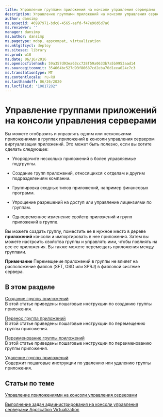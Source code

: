 ```yaml
---
title: Управление группами приложений на консоли управления серверами
description: Управление группами приложений на консоли управления серверами
author: dansimp
ms.assetid: 46997971-bdc8-4565-aefd-f47e90d6d7a6
ms.reviewer: ''
manager: dansimp
ms.author: dansimp
ms.pagetype: mdop, appcompat, virtualization
ms.mktglfcycl: deploy
ms.sitesec: library
ms.prod: w10
ms.date: 06/16/2016
ms.openlocfilehash: 59a357d93ea63cc728f59a0633b7a5b9953aad14
ms.sourcegitcommit: 354664bc527d93f80687cd2eba70d1eea024c7c3
ms.translationtype: MT
ms.contentlocale: ru-RU
ms.lasthandoff: 06/26/2020
ms.locfileid: "10817202"
---
```

# Управление группами приложений на консоли управления серверами


Вы можете отобразить и управлять одним или несколькими приложениями в группах приложений в консоли управления сервером виртуализации приложений. Это может быть полезно, если вы хотите сделать следующее:

-   Упорядочите несколько приложений в более управляемые подгруппы.

-   Создание групп приложений, относящихся к отделам и другим подразделениям компании.

-   Группировка сходных типов приложений, например финансовых программ.

-   Упрощение разрешений на доступ или управление лицензиями по группам.

-   Одновременное изменение свойств приложений и групп приложений в группе.

Вы можете создать группу, поместить ее в нужное место в дереве **приложений** консоли и импортировать в нее приложения. Затем вы можете настроить свойства группы и управлять ими, чтобы повлиять на все ее приложения. Вы также можете перемещать приложения между группами.

**Примечание**  Перемещение приложений в группы не влияет на расположение файлов (SFT, OSD или SPRJ) в файловой системе сервера.

 

## В этом разделе


<a href="" id="how-to-create-an-application-group"></a>[Создание группы приложений](how-to-create-an-application-group.md)  
В этой статье приведены пошаговые инструкции по созданию группы приложения.

<a href="" id="how-to-move-an-application-group"></a>[Перенос группа приложений](how-to-move-an-application-group.md)  
В этой статье приведены пошаговые инструкции по перемещению группы приложения.

<a href="" id="how-to-rename-an-application-group"></a>[Переименование группы приложений](how-to-rename-an-application-group.md)  
В этой статье приведены пошаговые инструкции по переименованию группы приложения.

<a href="" id="how-to-remove-an-application-group"></a>[Удаление группы приложений](how-to-remove-an-application-group.md)  
Содержит пошаговые инструкции по удалению или удалению группы приложения.

## Статьи по теме


[Управление приложениями на консоли управления серверами](how-to-manage-applications-in-the-server-management-console.md)

[Выполнение задач администрирования на консоли управления серверами Application Virtualization](how-to-perform-administrative-tasks-in-the-application-virtualization-server-management-console.md)

 

 





